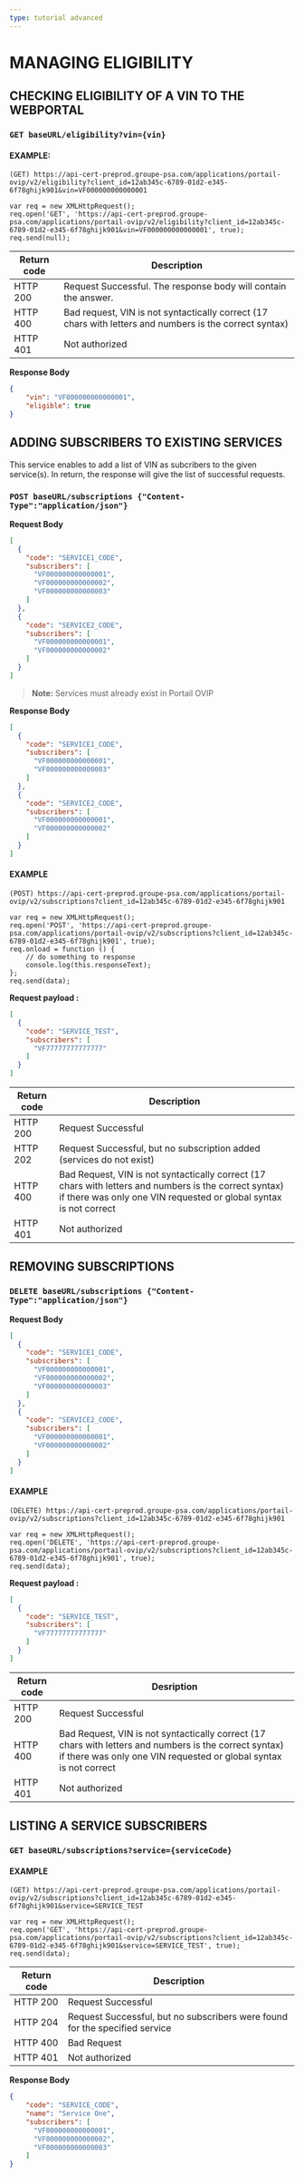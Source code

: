 ```yaml
---
type: tutorial advanced
---
```


# MANAGING ELIGIBILITY

## CHECKING ELIGIBILITY OF A VIN TO THE WEBPORTAL

### `GET baseURL/eligibility?vin={vin}`

#### EXAMPLE: 

```
(GET) https://api-cert-preprod.groupe-psa.com/applications/portail-ovip/v2/eligibility?client_id=12ab345c-6789-01d2-e345-6f78ghijk901&vin=VF000000000000001 

var req = new XMLHttpRequest();
req.open('GET', 'https://api-cert-preprod.groupe-psa.com/applications/portail-ovip/v2/eligibility?client_id=12ab345c-6789-01d2-e345-6f78ghijk901&vin=VF000000000000001', true);
req.send(null);
```

Return code | Description
----|----
HTTP 200 | Request Successful. The response body will contain the answer.
HTTP 400 | Bad request, VIN is not syntactically correct (17 chars with letters and numbers is the correct syntax)
HTTP 401 | Not authorized

**Response Body**
```json
{
    "vin": "VF000000000000001",
    "eligible": true
}
```

## ADDING SUBSCRIBERS TO EXISTING SERVICES

This service enables to add a list of VIN as subcribers to the given service(s). In return, the response will give the list of successful requests.

### `POST baseURL/subscriptions {"Content-Type":"application/json"}`

**Request Body**
```json
[
  {
    "code": "SERVICE1_CODE",
    "subscribers": [
      "VF000000000000001",
      "VF000000000000002",
      "VF000000000000003"
    ]
  },
  {
    "code": "SERVICE2_CODE",
    "subscribers": [
      "VF000000000000001",
      "VF000000000000002"
    ]
  }
]
```

>**Note:** Services must already exist in Portail OVIP

**Response Body**
```json
[
  {
    "code": "SERVICE1_CODE",
    "subscribers": [
      "VF000000000000001",
      "VF000000000000003"
    ]
  },
  {
    "code": "SERVICE2_CODE",
    "subscribers": [
      "VF000000000000001",
      "VF000000000000002"
    ]
  }
]
```

#### EXAMPLE

```
(POST) https://api-cert-preprod.groupe-psa.com/applications/portail-ovip/v2/subscriptions?client_id=12ab345c-6789-01d2-e345-6f78ghijk901

var req = new XMLHttpRequest();
req.open('POST', 'https://api-cert-preprod.groupe-psa.com/applications/portail-ovip/v2/subscriptions?client_id=12ab345c-6789-01d2-e345-6f78ghijk901', true);
req.onload = function () {
    // do something to response
    console.log(this.responseText);
};
req.send(data);
```

**Request payload :**
```json
[
  {
    "code": "SERVICE_TEST",
    "subscribers": [
      "VF77777777777777"
    ]
  }
]
```

Return code | Description
----|----
HTTP 200 | Request Successful
HTTP 202 | Request Successful, but no subscription added (services do not exist)
HTTP 400 | Bad Request, VIN is not syntactically correct (17 chars with letters and numbers is the correct syntax) if there was only one VIN requested or global syntax is not correct
HTTP 401 | Not authorized

## REMOVING SUBSCRIPTIONS

### `DELETE baseURL/subscriptions {"Content-Type":"application/json"}`

**Request Body**
```json
[
  {
    "code": "SERVICE1_CODE",
    "subscribers": [
      "VF000000000000001",
      "VF000000000000002",
      "VF000000000000003"
    ]
  },
  {
    "code": "SERVICE2_CODE",
    "subscribers": [
      "VF000000000000001",
      "VF000000000000002"
    ]
  }
]
```

#### EXAMPLE 

```
(DELETE) https://api-cert-preprod.groupe-psa.com/applications/portail-ovip/v2/subscriptions?client_id=12ab345c-6789-01d2-e345-6f78ghijk901

var req = new XMLHttpRequest();
req.open('DELETE', 'https://api-cert-preprod.groupe-psa.com/applications/portail-ovip/v2/subscriptions?client_id=12ab345c-6789-01d2-e345-6f78ghijk901', true);
req.send(data);
```

**Request payload :**
```json
[
  {
    "code": "SERVICE_TEST",
    "subscribers": [
      "VF77777777777777"
    ]
  }
]
```

Return code | Desription
----|----
HTTP 200 | Request Successful
HTTP 400 | Bad Request, VIN is not syntactically correct (17 chars with letters and numbers is the correct syntax) if there was only one VIN requested or global syntax is not correct
HTTP 401 | Not authorized

## LISTING A SERVICE SUBSCRIBERS

### `GET baseURL/subscriptions?service={serviceCode}`

#### EXAMPLE 

```
(GET) https://api-cert-preprod.groupe-psa.com/applications/portail-ovip/v2/subscriptions?client_id=12ab345c-6789-01d2-e345-6f78ghijk901&service=SERVICE_TEST

var req = new XMLHttpRequest();
req.open('GET', 'https://api-cert-preprod.groupe-psa.com/applications/portail-ovip/v2/subscriptions?client_id=12ab345c-6789-01d2-e345-6f78ghijk901&service=SERVICE_TEST', true);
req.send(data);
```

Return code | Description
----|----
HTTP 200 | Request Successful
HTTP 204 | Request Successful, but no subscribers were found for the specified service
HTTP 400 | Bad Request
HTTP 401 | Not authorized

**Response Body**
```json
{
    "code": "SERVICE_CODE",
    "name": "Service One",
    "subscribers": [
      "VF000000000000001",
      "VF000000000000002",
      "VF000000000000003"
    ]
}
```